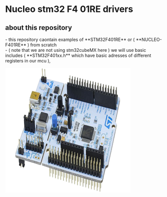 # Nucleo stm32 F4 01RE drivers
## about this repository
<div>
			<a align="left"><p>- this repository caontain examples of **STM32F401RE** or ( **NUCLEO-F401RE** ) from scratch </br>
			- ( note that we are not using stm32cubeMX here )
we will use basic includes ( **STM32F401xx.h** which have basic adresses of different registers in our mcu ),</p></a> 
		<a align="right"> <img src="nucleo64.png" alt="Portfolio" width="400" height="400"> </a>
 </div>
